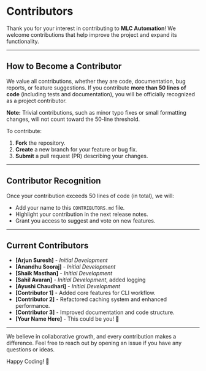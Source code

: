 # Contributors

Thank you for your interest in contributing to **MLC Automation**! We welcome contributions that help improve the project and expand its functionality.  

---

## How to Become a Contributor

We value all contributions, whether they are code, documentation, bug reports, or feature suggestions. If you contribute **more than 50 lines of code** (including tests and documentation), you will be officially recognized as a project contributor.  

**Note:** Trivial contributions, such as minor typo fixes or small formatting changes, will not count toward the 50-line threshold.  

To contribute:  
1. **Fork** the repository.  
2. **Create** a new branch for your feature or bug fix.  
3. **Submit** a pull request (PR) describing your changes.  

---

## Contributor Recognition

Once your contribution exceeds 50 lines of code (in total), we will:  
- Add your name to this `CONTRIBUTORS.md` file.  
- Highlight your contribution in the next release notes.  
- Grant you access to suggest and vote on new features.  

---

## Current Contributors

- **[Arjun Suresh]** - *Initial Development*  
- **[Anandhu Sooraj]** - *Initial Development*  
- **[Shaik Masthan]** - *Initial Development*  
- **[Sahil Avaran]** - *Initial Development*, added logging  
- **[Ayushi Chaudhari]** - *Initial Development*  
- **[Contributor 1]** - Added core features for CLI workflow.  
- **[Contributor 2]** - Refactored caching system and enhanced performance.  
- **[Contributor 3]** - Improved documentation and code structure.  
- **[Your Name Here]** - This could be you! 🎉  

---

We believe in collaborative growth, and every contribution makes a difference. Feel free to reach out by opening an issue if you have any questions or ideas.  

Happy Coding! 🚀
